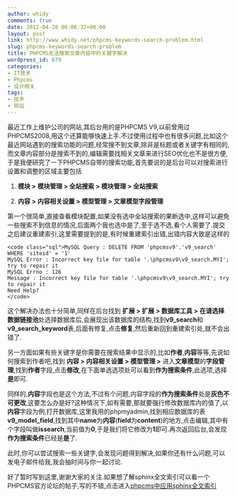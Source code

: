 ```yaml
---
author: whidy
comments: true
date: 2012-04-28 06:06:32+00:00
layout: post
link: http://www.whidy.net/phpcms-keywords-search-problem.html
slug: phpcms-keywords-search-problem
title: PHPCMS无法搜索文章内容中的关键字解决
wordpress_id: 679
categories:
- IT技术
- Phpcms
- 设计相关
tags:
- 技术
- 网站
---
```


最近工作上维护公司的网站,其后台用的是PHPCMS V9,以前曾用过PHPCMS2008,用这个还算能够快速上手.不过使用过程中也有很多问题,比如这个最近网站遇到的搜索功能的问题,经常搜不到文章,除非是标题或者关键字有相同的,而文章内容部分是搜索不到的,编辑需要找相关文章来进行SEO优化也不是很方便,于是我便研究了一下PHPCMS自带的搜索功能,首先要说的是后台可以对搜索进行设置和调整的区域主要包括



	
  1. **模块 > 模块管理 > 全站搜索 > 模块管理 > 全站搜索**

	
  2. **内容 > 内容相关设置 > 模型管理 > 文章模型字段管理**


第一个很简单,直接查看模块配置,如果没有选中全站搜索的果断选中,这样可以避免一些搜索不到信息的情况,后面两个我也选中是了,至于选不选,看个人需要了.提交之后建议重建索引,这里需要提到的是,有时候重建索引出错,出错内容大致是这样的


    
    <code class="sql">MySQL Query : DELETE FROM 'phpcmsv9'.'v9_search' WHERE 'siteid' = '1'
    MySQL Error : Incorrect key file for table '.\phpcmsv9\v9_search.MYI'; try to repair it
    MySQL Errno : 126
    Message : Incorrect key file for table '.\phpcmsv9\v9_search.MYI'; try to repair it
    Need Help?
    </code>



这个解决办法也十分简单,同样在后台找到 **扩展 > 扩展 > 数据库工具 > **在**请选择数据链接池**处选择数据库后,会展现出该数据库的结构,找到**v9_search**和**v9_search_keyword**表,后面有修复,点击**修复**,然后重新回到重建索引处,就不会出错了.

另一方面如果有些关键字是你需要在搜索结果中显示的,比如**作者**,**内容**等等,先说如何搜索到作者吧,找到 **内容 > 内容相关设置 > 模型管理 >** 进入**文章模型**的**字段管理**,找到**作者**字段,点击**修改**,在下面单选选项处可以看到**作为搜索条件**,此选项,选择**是**即可.

同样的,**内容**字段也是这个方法,不过有个问题,内容字段的**作为搜索条件**处是**灰色不可更改**,这要怎么办是好?这种情况下,如有需要,那就要强行修改数据库内的值了,以**内容**字段为例,打开数据库,这里我用的phpmyadmin,找到相应数据库的表**v9_model_field**,找到其中**name**为**内容**(**field**为**content**)的地方,点击编辑,其中有个字段叫做**issearch**,当前值为**0**,于是我们将它修改为**1**即可.再次返回后台,会发现**作为搜索条件**已经是**是**了.

此时,你可以尝试搜索一些关键字,会发现问题得到解决,如果你还有什么问题,可以发电子邮件给我,我会抽时间与你一起讨论.

好了暂时写到这里,谢谢大家的关注.如果想了解sphinx全文索引可以看一个PHPCMS官方论坛的帖子,写的不错,点击进入[phpcms中应用sphinx全文索引](http://bbs.phpcms.cn/forum.php?mod=viewthread&tid=149380)
